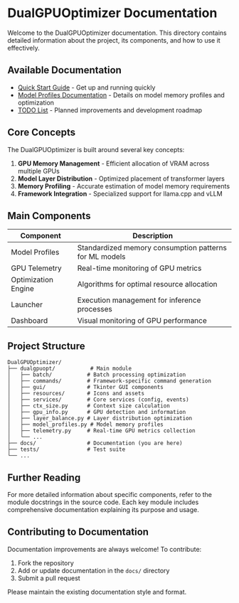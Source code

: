 # DualGPUOptimizer Documentation

Welcome to the DualGPUOptimizer documentation. This directory contains detailed information about the project, its components, and how to use it effectively.

## Available Documentation

- [Quick Start Guide](QUICK_START.md) - Get up and running quickly
- [Model Profiles Documentation](MODEL_PROFILES.md) - Details on model memory profiles and optimization
- [TODO List](TODO.md) - Planned improvements and development roadmap

## Core Concepts

The DualGPUOptimizer is built around several key concepts:

1. **GPU Memory Management** - Efficient allocation of VRAM across multiple GPUs
2. **Model Layer Distribution** - Optimized placement of transformer layers
3. **Memory Profiling** - Accurate estimation of model memory requirements
4. **Framework Integration** - Specialized support for llama.cpp and vLLM

## Main Components

| Component | Description |
|-----------|-------------|
| Model Profiles | Standardized memory consumption patterns for ML models |
| GPU Telemetry | Real-time monitoring of GPU metrics |
| Optimization Engine | Algorithms for optimal resource allocation |
| Launcher | Execution management for inference processes |
| Dashboard | Visual monitoring of GPU performance |

## Project Structure

```
DualGPUOptimizer/
├── dualgpuopt/           # Main module
│   ├── batch/           # Batch processing optimization
│   ├── commands/        # Framework-specific command generation
│   ├── gui/             # Tkinter GUI components
│   ├── resources/       # Icons and assets
│   ├── services/        # Core services (config, events)
│   ├── ctx_size.py      # Context size calculation
│   ├── gpu_info.py      # GPU detection and information
│   ├── layer_balance.py # Layer distribution optimization
│   ├── model_profiles.py # Model memory profiles
│   ├── telemetry.py     # Real-time GPU metrics collection
│   └── ... 
├── docs/                # Documentation (you are here)
├── tests/               # Test suite
└── ...
```

## Further Reading

For more detailed information about specific components, refer to the module docstrings in the source code. Each key module includes comprehensive documentation explaining its purpose and usage.

## Contributing to Documentation

Documentation improvements are always welcome! To contribute:

1. Fork the repository
2. Add or update documentation in the `docs/` directory
3. Submit a pull request

Please maintain the existing documentation style and format. 